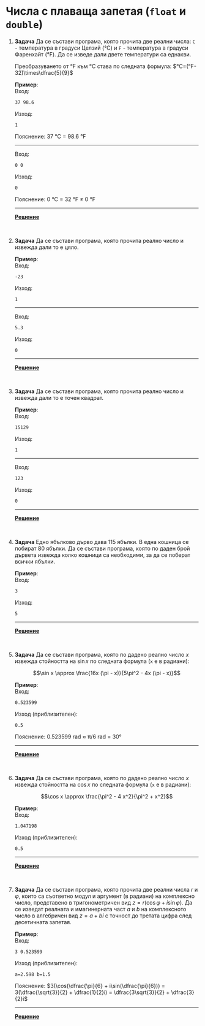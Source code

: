 # Числа с плаваща запетая (`float` и `double`)

1. **Задача** Да се състави програма, която прочита две реални числа: `C` - температура в градуси Целзий (°C) и `F` - температура в градуси Фаренхайт (°F). Да се изведе дали двете температури са еднакви.

	Преобразуването от °F към °C става по следната формула: $°C=(°F-32)\times\dfrac{5}{9}$

	**Пример**:<br>
	Вход:
    ```text
	37 98.6
	```
	Изход:
	```text
	1
	```
	Пояснение: 37 °C = 98.6 °F

	---

	Вход:
    ```text
	0 0
	```
	Изход:
	```text
	0
	```
	Пояснение: 0 °C = 32 °F ≠ 0 °F

	---

	**[Решение](../solutions/double_type/task01.cpp)**

<br>

2. **Задача** Да се състави програма, която прочита реално число и извежда дали то е цяло.

	**Пример**:<br>
	Вход:
    ```text
	-23
	```
	Изход:
	```text
	1
	```

	---

	Вход:
    ```text
	5.3
	```
	Изход:
	```text
	0
	```
	---

	**[Решение](../solutions/double_type/task02.cpp)**

<br>

3. **Задача** Да се състави програма, която прочита реално число и извежда дали то е точен квадрат.

	**Пример**:<br>
	Вход:
    ```text
	15129
	```
	Изход:
	```text
	1
	```

	---

	Вход:
    ```text
	123
	```
	Изход:
	```text
	0
	```
	---

	**[Решение](../solutions/double_type/task03.cpp)**

<br>

4. **Задача** Едно ябълково дърво дава 115 ябълки. В една кошница се побират 80 ябълки. Да се състави програма, която по даден брой дървета извежда колко кошници са необходими, за да се поберат всички ябълки.

	**Пример**:<br>
	Вход:
    ```text
	3
	```
	Изход:
	```text
	5
	```
	---

	**[Решение](../solutions/double_type/task04.cpp)**

<br>

5. **Задача** Да се състави програма, която по дадено реално число $x$ извежда стойността на $\sin{x}$ по следната формула (`x` е в радиани):

	```math
	\sin x \approx \frac{16x (\pi - x)}{5\pi^2 - 4x (\pi - x)}
	```

	**Пример**:<br>
	Вход:
    ```text
	0.523599
	```
	Изход (приблизителен):
	```text
	0.5
	```
	Пояснение: 0.523599 rad ≈ π/6 rad = 30°

	---

	**[Решение](../solutions/double_type/task05.cpp)**

<br>

6. **Задача** Да се състави програма, която по дадено реално число $x$ извежда стойността на $\cos{x}$ по следната формула (`x` е в радиани):

	```math
	\cos x \approx \frac{\pi^2 - 4 x^2}{\pi^2 + x^2}
	```

	**Пример**:<br>
	Вход:
    ```text
	1.047198
	```
	Изход (приблизителен):
	```text
	0.5
	```
	---

	**[Решение](../solutions/double_type/task06.cpp)**

<br>

7. **Задача** Да се състави програма, която прочита две реални числа $r$ и $\varphi$, които са съответно модул и аргумент (в радиани) на комплексно число, представено в тригонометричен вид $z = r(\cos{\varphi}+i\sin{\varphi})$. Да се изведат реалната и имагинерната част $a$ и $b$ на комплексното число в алгебричен вид $z=a+bi$ с точност до третата цифра след десетичната запетая.

	**Пример**:<br>
	Вход:
    ```text
	3 0.523599
	```
	Изход (приблизителен):
	```text
	a=2.598 b=1.5
	```
	Пояснение: $3(\cos(\dfrac{\pi}{6} + i\sin(\dfrac{\pi}{6})) = 3(\dfrac{\sqrt{3}}{2} + \dfrac{1}{2}i) = \dfrac{3\sqrt{3}}{2} + \dfrac{3}{2}i$

	---

	**[Решение](../solutions/double_type/task07.cpp)**
